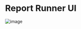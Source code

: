 # Report Runner UI
![image](https://user-images.githubusercontent.com/22857988/118412038-b6e56e80-b68f-11eb-953f-54b9d91502bb.png)

